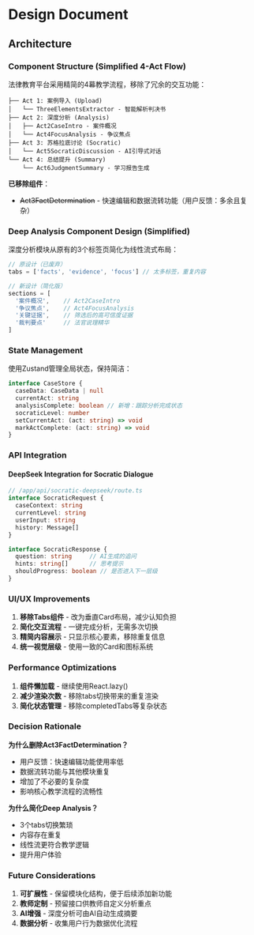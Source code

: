 # Design Document

## Architecture

### Component Structure (Simplified 4-Act Flow)

法律教育平台采用精简的4幕教学流程，移除了冗余的交互功能：

```
├── Act 1: 案例导入 (Upload)
│   └── ThreeElementsExtractor - 智能解析判决书
├── Act 2: 深度分析 (Analysis) 
│   ├── Act2CaseIntro - 案件概况
│   └── Act4FocusAnalysis - 争议焦点
├── Act 3: 苏格拉底讨论 (Socratic)
│   └── Act5SocraticDiscussion - AI引导式对话
└── Act 4: 总结提升 (Summary)
    └── Act6JudgmentSummary - 学习报告生成
```

**已移除组件**：
- ~~Act3FactDetermination~~ - 快速编辑和数据流转功能（用户反馈：多余且复杂）

### Deep Analysis Component Design (Simplified)

深度分析模块从原有的3个标签页简化为线性流式布局：

```typescript
// 原设计（已废弃）
tabs = ['facts', 'evidence', 'focus'] // 太多标签，重复内容

// 新设计（简化版）
sections = [
  '案件概况',    // Act2CaseIntro
  '争议焦点',    // Act4FocusAnalysis  
  '关键证据',    // 筛选后的高可信度证据
  '裁判要点'     // 法官说理精华
]
```

### State Management

使用Zustand管理全局状态，保持简洁：

```typescript
interface CaseStore {
  caseData: CaseData | null
  currentAct: string
  analysisComplete: boolean // 新增：跟踪分析完成状态
  socraticLevel: number
  setCurrentAct: (act: string) => void
  markActComplete: (act: string) => void
}
```

### API Integration

#### DeepSeek Integration for Socratic Dialogue

```typescript
// /app/api/socratic-deepseek/route.ts
interface SocraticRequest {
  caseContext: string
  currentLevel: string
  userInput: string
  history: Message[]
}

interface SocraticResponse {
  question: string     // AI生成的追问
  hints: string[]      // 思考提示
  shouldProgress: boolean // 是否进入下一层级
}
```

### UI/UX Improvements

1. **移除Tabs组件** - 改为垂直Card布局，减少认知负担
2. **简化交互流程** - 一键完成分析，无需多次切换
3. **精简内容展示** - 只显示核心要素，移除重复信息
4. **统一视觉层级** - 使用一致的Card和图标系统

### Performance Optimizations

1. **组件懒加载** - 继续使用React.lazy()
2. **减少渲染次数** - 移除tabs切换带来的重复渲染
3. **简化状态管理** - 移除completedTabs等复杂状态

### Decision Rationale

**为什么删除Act3FactDetermination？**
- 用户反馈：快速编辑功能使用率低
- 数据流转功能与其他模块重复
- 增加了不必要的复杂度
- 影响核心教学流程的流畅性

**为什么简化Deep Analysis？**
- 3个tabs切换繁琐
- 内容存在重复
- 线性流更符合教学逻辑
- 提升用户体验

### Future Considerations

1. **可扩展性** - 保留模块化结构，便于后续添加新功能
2. **教师定制** - 预留接口供教师自定义分析重点
3. **AI增强** - 深度分析可由AI自动生成摘要
4. **数据分析** - 收集用户行为数据优化流程